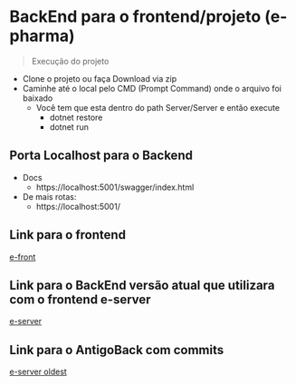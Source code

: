 # BackEnd para o frontend/projeto (e-pharma)

> Execução do projeto
* Clone o projeto ou faça Download via zip 
* Caminhe até o local pelo CMD (Prompt Command) onde o arquivo foi baixado
  * Você tem que esta dentro do path Server/Server e então execute
    * dotnet restore
    * dotnet run
    
## Porta Localhost para o Backend
* Docs
  * https://localhost:5001/swagger/index.html
* De mais rotas:
  * https://localhost:5001/
  
## Link para o frontend
<a href="https://github.com/hebertbrito/e-pharma">e-front</a>

## Link para o BackEnd versão atual que utilizara com o frontend e-server
<a href="https://github.com/hebertbrito/Server-E-Pharma">e-server</a>

## Link para o AntigoBack com commits
<a href="https://github.com/hebertbrito/e-server">e-server oldest</a>
